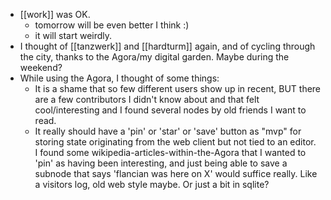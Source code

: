 - [[work]] was OK.
  - tomorrow will be even better I think :)
  - it will start weirdly.
- I thought of [[tanzwerk]] and [[hardturm]] again, and of cycling through the city, thanks to the Agora/my digital garden. Maybe during the weekend?
- While using the Agora, I thought of some things:
  - It is a shame that so few different users show up in recent, BUT there are a few contributors I didn't know about and that felt cool/interesting and I found several nodes by old friends I want to read.
  - It really should have a 'pin' or 'star' or 'save' button as "mvp" for storing state originating from the web client but not tied to an editor. I found some wikipedia-articles-within-the-Agora that I wanted to 'pin' as having been interesting, and just being able to save a subnode that says 'flancian was here on X' would suffice really. Like a visitors log, old web style maybe. Or just a bit in sqlite?
